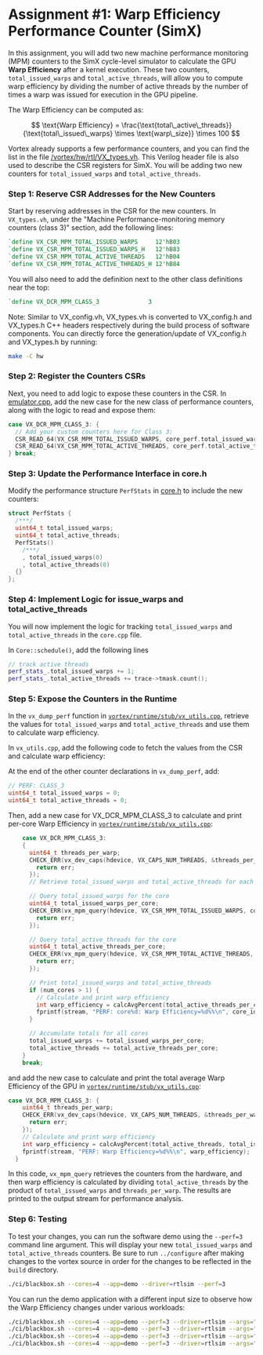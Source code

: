 # Assignment #1: Warp Efficiency Performance Counter (SimX)

In this assignment, you will add two new machine performance monitoring (MPM) counters to the SimX cycle-level simulator to calculate the GPU **Warp Efficiency** after a kernel execution. These two counters, `total_issued_warps` and `total_active_threads`, will allow you to compute warp efficiency by dividing the number of active threads by the number of times a warp was issued for execution in the GPU pipeline.

The Warp Efficiency can be computed as:

$$
\text{Warp Efficiency} = \frac{\text{total\_active\_threads}}{\text{total\_issued\_warps} \times \text{warp\_size}} \times 100
$$

Vortex already supports a few performance counters, and you can find the list in the file [/vortex/hw/rtl/VX_types.vh](https://github.com/vortexgpgpu/vortex/blob/master/hw/rtl/VX_types.vh).
This Verilog header file is also used to describe the CSR registers for SimX.
You will be adding two new counters for `total_issued_warps` and `total_active_threads`.

### Step 1: Reserve CSR Addresses for the New Counters

Start by reserving addresses in the CSR for the new counters. In `VX_types.vh`, under the "Machine Performance-monitoring memory counters (class 3)" section, add the following lines:

```verilog
`define VX_CSR_MPM_TOTAL_ISSUED_WARPS     12'hB03
`define VX_CSR_MPM_TOTAL_ISSUED_WARPS_H   12'hB83
`define VX_CSR_MPM_TOTAL_ACTIVE_THREADS   12'hB04
`define VX_CSR_MPM_TOTAL_ACTIVE_THREADS_H 12'hB84
```

You will also need to add the definition next to the other class definitions near the top:

```verilog
`define VX_DCR_MPM_CLASS_3              3
```

Note: Similar to VX_config.vh, VX_types.vh is converted to VX_config.h and VX_types.h C++ headers respectively during the build process of software components.
You can directly force the generation/update of VX_config.h and VX_types.h by running:
```bash
make -C hw
```

### Step 2: Register the Counters CSRs

Next, you need to add logic to expose these counters in the CSR. In [emulator.cpp](https://github.com/vortexgpgpu/vortex/blob/master/sim/simx/emulator.cpp), add the new case for the new class of performance counters, along with the logic to read and expose them:

```c++
case VX_DCR_MPM_CLASS_3: {
  // Add your custom counters here for Class 3:
  CSR_READ_64(VX_CSR_MPM_TOTAL_ISSUED_WARPS, core_perf.total_issued_warps);
  CSR_READ_64(VX_CSR_MPM_TOTAL_ACTIVE_THREADS, core_perf.total_active_threads);
} break;
```

### Step 3: Update the Performance Interface in core.h

Modify the performance structure `PerfStats` in [core.h](https://github.com/vortexgpgpu/vortex/blob/master/sim/simx/core.h) to include the new counters:

```c++
struct PerfStats {
  /***/
  uint64_t total_issued_warps;
  uint64_t total_active_threads;
  PerfStats()
    /***/
    , total_issued_warps(0)
    , total_active_threads(0)
  {}
};
```

### Step 4: Implement Logic for issue_warps and total_active_threads

You will now implement the logic for tracking `total_issued_warps` and `total_active_threads` in the `core.cpp` file.

In `Core::schedule()`, add the following lines

```c++
// track active threads
perf_stats_.total_issued_warps += 1;
perf_stats_.total_active_threads += trace->tmask.count();
```

### Step 5: Expose the Counters in the Runtime

In the `vx_dump_perf` function in [`vortex/runtime/stub/vx_utils.cpp`](https://github.com/vortexgpgpu/vortex/blob/master/runtime/stub/vx_utils.cpp#L216), retrieve the values for `total_issued_warps` and `total_active_threads` and use them to calculate warp efficiency.

In `vx_utils.cpp`, add the following code to fetch the values from the CSR and calculate warp efficiency:

At the end of the other counter declarations in `vx_dump_perf`, add:
```cpp
// PERF: CLASS_3
uint64_t total_issued_warps = 0;
uint64_t total_active_threads = 0;
```

Then, add a new case for VX_DCR_MPM_CLASS_3 to calculate and print per-core Warp Efficiency in [`vortex/runtime/stub/vx_utils.cpp`](https://github.com/vortexgpgpu/vortex/blob/master/runtime/stub/vx_utils.cpp#L550):
```cpp
    case VX_DCR_MPM_CLASS_3:
    {
      uint64_t threads_per_warp;
      CHECK_ERR(vx_dev_caps(hdevice, VX_CAPS_NUM_THREADS, &threads_per_warp), {
        return err;
      });
      // Retrieve total_issued_warps and total_active_threads for each core

      // Query total_issued_warps for the core
      uint64_t total_issued_warps_per_core;
      CHECK_ERR(vx_mpm_query(hdevice, VX_CSR_MPM_TOTAL_ISSUED_WARPS, core_id, &total_issued_warps_per_core), {
        return err;
      });

      // Query total_active_threads for the core
      uint64_t total_active_threads_per_core;
      CHECK_ERR(vx_mpm_query(hdevice, VX_CSR_MPM_TOTAL_ACTIVE_THREADS, core_id, &total_active_threads_per_core), {
        return err;
      });

      // Print total_issued_warps and total_active_threads
      if (num_cores > 1) {
        // Calculate and print warp efficiency
        int warp_efficiency = calcAvgPercent(total_active_threads_per_core, total_issued_warps_per_core * threads_per_warp);
        fprintf(stream, "PERF: core%d: Warp Efficiency=%d%%\n", core_id, warp_efficiency);
      }

      // Accumulate totals for all cores
      total_issued_warps += total_issued_warps_per_core;
      total_active_threads += total_active_threads_per_core;
    }
    break;
```

and add the new case to calculate and print the total average Warp Efficiency of the GPU in [`vortex/runtime/stub/vx_utils.cpp`](https://github.com/vortexgpgpu/vortex/blob/master/runtime/stub/vx_utils.cpp#L630):
```cpp
case VX_DCR_MPM_CLASS_3: {
    uint64_t threads_per_warp;
    CHECK_ERR(vx_dev_caps(hdevice, VX_CAPS_NUM_THREADS, &threads_per_warp), {
      return err;
    });
    // Calculate and print warp efficiency
    int warp_efficiency = calcAvgPercent(total_active_threads, total_issued_warps * threads_per_warp);
    fprintf(stream, "PERF: Warp Efficiency=%d%%\n", warp_efficiency);
  }
```

In this code, `vx_mpm_query` retrieves the counters from the hardware, and then warp efficiency is calculated by dividing `total_active_threads` by the product of `total_issued_warps` and `threads_per_warp`. The results are printed to the output stream for performance analysis.

### Step 6: Testing

To test your changes, you can run the software demo using the `--perf=3` command line argument. This will display your new `total_issued_warps` and `total_active_threads` counters. Be sure to run `../configure` after making changes to the vortex source in order for the changes to be reflected in the `build` directory.

```bash
./ci/blackbox.sh --cores=4 --app=demo --driver=rtlsim --perf=3
```

You can run the demo application with a different input size to observe how the Warp Efficiency changes under various workloads:

```bash
./ci/blackbox.sh --cores=4 --app=demo --perf=3 --driver=rtlsim --args="-n16"
./ci/blackbox.sh --cores=4 --app=demo --perf=3 --driver=rtlsim --args="-n32"
./ci/blackbox.sh --cores=4 --app=demo --perf=3 --driver=rtlsim --args="-n64"
./ci/blackbox.sh --cores=4 --app=demo --perf=3 --driver=rtlsim --args="-n128"
```